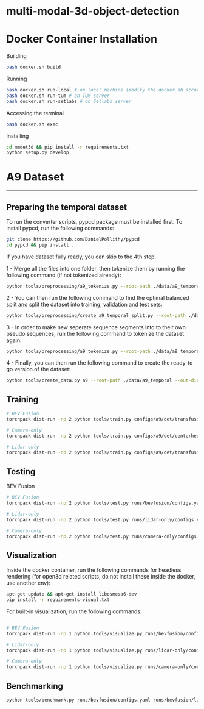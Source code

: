 # multi-modal-3d-object-detection


# Docker Container Installation

Building

```bash
bash docker.sh build
```

Running

```bash
bash docker.sh run-local # on local machine (modify the docker.sh accoridngly)
bash docker.sh run-tum # on TUM server
bash docker.sh run-setlabs # on Setlabs server
```

Accessing the terminal

```bash
bash docker.sh exec
```

Installing

```bash
cd mmdet3d && pip install -r requirements.txt
python setup.py develop
```

# A9 Dataset

---

## Preparing the temporal dataset

To run the converter scripts, pypcd package must be installed first. To install pypcd, run the following commands:

```bash
git clone https://github.com/DanielPollithy/pypcd
cd pypcd && pip install .
```

If you have dataset fully ready, you can skip to the 4th step.

1 - Merge all the files into one folder, then tokenize them by running the following command (if not tokenized already):

```bash
python tools/preprocessing/a9_tokenize.py --root-path ./data/a9_temporal_no_split --out-path ./data/a9_temporal_no_split --loglevel INFO
```

2 - You can then run the following command to find the optimal balanced split and split the dataset into training, validation and test sets:

```bash
python tools/preprocessing/create_a9_temporal_split.py --root-path ./data/a9_temporal_no_split --out-path ./data/a9_temporal --segment-size 30 --perm-limit 10000 --include-all-classes --include-all-sequences --loglevel INFO
```

3 - In order to make new seperate sequence segments into to their own pseudo sequences, run the following command to tokenize the dataset again:

```bash
python tools/preprocessing/a9_tokenize.py --root-path ./data/a9_temporal --out-path ./data/a9_temporal --loglevel INFO
```

4 - Finally, you can then run the following command to create the ready-to-go version of the dataset:

```bash
python tools/create_data.py a9 --root-path ./data/a9_temporal --out-dir ./data/a9_temporal_bevfusion --loglevel INFO
```

## Training


```bash
# BEV Fusion
torchpack dist-run -np 2 python tools/train.py configs/a9/det/transfusion/secfpn/camera+lidar/swint_v0p075/convfuser.yaml --model.encoders.camera.backbone.init_cfg.checkpoint pretrained/swint-nuimages-pretrained.pth --load_from runs/lidar-only-20/latest.pth

# Camera-only
torchpack dist-run -np 2 python tools/train.py configs/a9/det/centerhead/lssfpn/camera/256x704/swint/default.yaml --model.encoders.camera.backbone.init_cfg.checkpoint pretrained/swint-nuimages-pretrained.pth

# Lidar-only
torchpack dist-run -np 2 python tools/train.py configs/a9/det/transfusion/secfpn/lidar/voxelnet_0p075.yaml
```

## Testing

BEV Fusion

```bash
# BEV Fusion
torchpack dist-run -np 2 python tools/test.py runs/bevfusion/configs.yaml runs/bevfusion/latest.pth --eval bbox

# Lidar-only
torchpack dist-run -np 2 python tools/test.py runs/lidar-only/configs.yaml runs/lidar-only-20/latest.pth --eval bbox

# Camera-only
torchpack dist-run -np 2 python tools/test.py runs/camera-only/configs.yaml runs/camera-only/latest.pth --eval bbox

```

## Visualization

Inside the docker container, run the following commands for headless rendering (for open3d related scripts, do not install these inside the docker, use another env):

```bash
apt-get update && apt-get install libosmesa6-dev
pip install -r requirements-visual.txt
```

For built-in visualization, run the following commands:

```bash

# BEV Fusion
torchpack dist-run -np 1 python tools/visualize.py runs/bevfusion/configs.yaml --mode pred --bbox-score 0.20 --checkpoint runs/bevfusion/latest.pth --out-dir vis-bevfusion-pred

# Lidar-only
torchpack dist-run -np 1 python tools/visualize.py runs/lidar-only/configs.yaml --mode pred --bbox-score 0.20 --checkpoint runs/lidar-only/latest.pth --out-dir vis-lidar-only-pred

# Camera-only
torchpack dist-run -np 1 python tools/visualize.py runs/camera-only/configs.yaml --mode pred --bbox-score 0.20 --checkpoint runs/camera-only/latest.pth --out-dir vis-camera-only-pred
```


## Benchmarking

```bash
python tools/benchmark.py runs/bevfusion/configs.yaml runs/bevfusion/latest.pth
```
